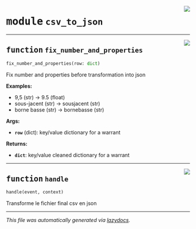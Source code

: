 <!-- markdownlint-disable -->

<a href="https://github.com/qlefevre/stabilitywarrants/blob/main/functions\csv_to_json.py#L0"><img align="right" style="float:right;" src="https://img.shields.io/badge/-source-cccccc?style=flat-square"></a>

# <kbd>module</kbd> `csv_to_json`





---

<a href="https://github.com/qlefevre/stabilitywarrants/blob/main/functions\csv_to_json.py#L8"><img align="right" style="float:right;" src="https://img.shields.io/badge/-source-cccccc?style=flat-square"></a>

## <kbd>function</kbd> `fix_number_and_properties`

```python
fix_number_and_properties(row: dict)
```

Fix number and properties before transformation into json 



**Examples:**
 
- 9,5 (str) -> 9.5 (float) 
- sous-jacent (str) -> sousjacent (str) 
- borne basse (str) -> bornebasse (str) 



**Args:**
 
 - <b>`row`</b> (dict):  key/value dictionary for a warrant 



**Returns:**
 
 - <b>`dict`</b>:  key/value cleaned dictionary for a warrant 


---

<a href="https://github.com/qlefevre/stabilitywarrants/blob/main/functions\csv_to_json.py#L31"><img align="right" style="float:right;" src="https://img.shields.io/badge/-source-cccccc?style=flat-square"></a>

## <kbd>function</kbd> `handle`

```python
handle(event, context)
```

Transforme le fichier final csv en json 




---

_This file was automatically generated via [lazydocs](https://github.com/ml-tooling/lazydocs)._
